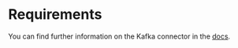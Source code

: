 # Requirements
<!-- to be updated -->
You can find further information on the Kafka connector in the [docs](https://docs.open-metadata.org/connectors/pipeline/airflow).